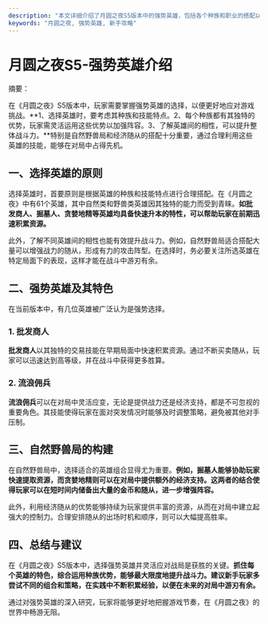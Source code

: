 ```yaml
---
description: "本文详细介绍了月圆之夜S5版本中的强势英雄，包括各个种族和职业的搭配以及玩家策略。"
keywords: "月圆之夜, 强势英雄, 新手攻略"
---
```

# 月圆之夜S5-强势英雄介绍

摘要：

在《月圆之夜》S5版本中，玩家需要掌握强势英雄的选择，以便更好地应对游戏挑战。**1、选择英雄时，要考虑其种族和技能特点。2、每个种族都有其独特的优势，玩家需灵活运用这些优势以加强阵容。3、了解英雄间的相性，可以提升整体战斗力。**特别是自然野兽局和经济随从的搭配十分重要，通过合理利用这些英雄的技能，能够在对局中占得先机。

## 一、选择英雄的原则

选择英雄时，首要原则是根据英雄的种族和技能特点进行合理搭配。在《月圆之夜》中有61个英雄，其中自然类和野兽类英雄因其独特的能力而受到青睐。**如批发商人、掘墓人、贪婪地精等英雄均具备快速升本的特性，可以帮助玩家在前期迅速积累资源。**

此外，了解不同英雄间的相性也能有效提升战斗力。例如，自然野兽局适合搭配大量可以增强战力的随从，形成有力的攻击阵型。在选择时，务必要关注所选英雄在特定局面下的表现，这样才能在战斗中游刃有余。

## 二、强势英雄及其特色

在当前版本中，有几位英雄被广泛认为是强势选择。

### 1. 批发商人

**批发商人**以其独特的交易技能在早期局面中快速积累资源。通过不断买卖随从，玩家可以迅速达到高等级，并在战斗中获得更多胜算。

### 2. 流浪佣兵

**流浪佣兵**可以在对局中灵活应变，无论是提供战力还是经济支持，都是不可忽视的重要角色。其技能使得玩家在面对突发情况时能够及时调整策略，避免被其他对手压制。

## 三、自然野兽局的构建

在自然野兽局中，选择适合的英雄组合显得尤为重要。**例如，掘墓人能够协助玩家快速提取资源，而贪婪地精则可以在对局中提供额外的经济支持。这两者的结合使得玩家可以在短时间内储备出大量的金币和随从，进一步增强阵容。**

此外，利用经济随从的优势能够持续为玩家提供丰富的资源，从而在对局中建立起强大的控制力。合理安排随从的出场时机和顺序，则可以大幅提高胜率。

## 四、总结与建议

在《月圆之夜》S5版本中，选择强势英雄并灵活应对战局是获胜的关键。**抓住每个英雄的特色，综合运用种族优势，能够最大限度地提升战斗力。建议新手玩家多尝试不同的组合和策略，在实践中不断积累经验，以便在未来的对局中游刃有余。**

通过对强势英雄的深入研究，玩家将能够更好地把握游戏节奏，在《月圆之夜》的世界中畅游无阻。
